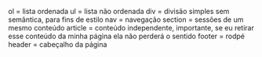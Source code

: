 ol = lista ordenada
ul = lista não ordenada
div = divisão simples sem semântica, para fins de estilo 
nav = navegação
section = sessões de um mesmo conteúdo
article = conteúdo independente, importante,  se eu retirar esse conteúdo da minha página ela não perderá o sentido
footer = rodpé
header = cabeçalho da página
